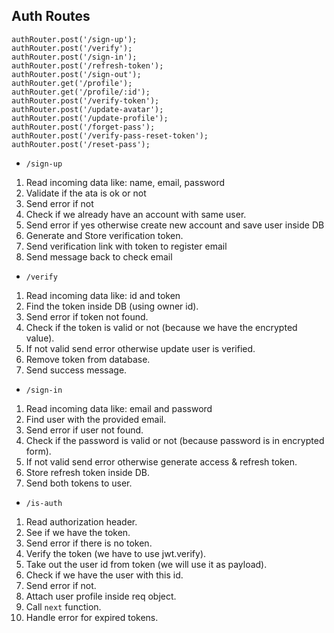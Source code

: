 ## Auth Routes

```
authRouter.post('/sign-up');
authRouter.post('/verify');
authRouter.post('/sign-in');
authRouter.post('/refresh-token');
authRouter.post('/sign-out');
authRouter.get('/profile');
authRouter.get('/profile/:id');
authRouter.post('/verify-token');
authRouter.post('/update-avatar');
authRouter.post('/update-profile');
authRouter.post('/forget-pass');
authRouter.post('/verify-pass-reset-token');
authRouter.post('/reset-pass');
```

- `/sign-up`
1. Read incoming data like: name, email, password
2. Validate if the ata is ok or not
3. Send error if not
4. Check if we already have an account with same user.
5. Send error if yes otherwise create new account and save user inside DB
6. Generate and Store verification token.
7. Send verification link with token to register email
8. Send message back to check email

- `/verify`
1. Read incoming data like: id and token
2. Find the token inside DB (using owner id).
3. Send error if token not found.
4. Check if the token is valid or not (because we have the encrypted value).
5. If not valid send error otherwise update user is verified.
6. Remove token from database.
7. Send success message.

- `/sign-in`
1. Read incoming data like: email and password
2. Find user with the provided email.
3. Send error if user not found.
4. Check if the password is valid or not (because password is in encrypted form).
5. If not valid send error otherwise generate access & refresh token.
6. Store refresh token inside DB.
7. Send both tokens to user.

- `/is-auth`
1. Read authorization header.
2. See if we have the token.
3. Send error if there is no token.
4. Verify the token (we have to use jwt.verify).
5. Take out the user id from token (we will use it as payload).
6. Check if we have the user with this id.
7. Send error if not.
8. Attach user profile inside req object.
9. Call `next` function.
10. Handle error for expired tokens.